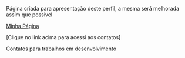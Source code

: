 

Página criada para apresentação deste perfil, a mesma será melhorada assim que possivel


<a href="https://wagj7.github.io/minha-pagina/redirect.html" target="_blank" class="link">Minha Página</a>


[Clique no link acima para acessi aos contatos]


Contatos para trabalhos em desenvolvimento